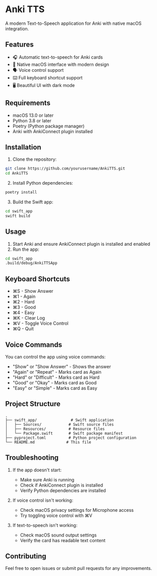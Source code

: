 # Anki TTS

A modern Text-to-Speech application for Anki with native macOS integration.

## Features

- 🎧 Automatic text-to-speech for Anki cards
- 🎯 Native macOS interface with modern design
- 🗣️ Voice control support
- ⌨️ Full keyboard shortcut support
- 🖥️ Beautiful UI with dark mode

## Requirements

- macOS 13.0 or later
- Python 3.8 or later
- Poetry (Python package manager)
- Anki with AnkiConnect plugin installed

## Installation

1. Clone the repository:
```bash
git clone https://github.com/yourusername/AnkiTTS.git
cd AnkiTTS
```

2. Install Python dependencies:
```bash
poetry install
```

3. Build the Swift app:
```bash
cd swift_app
swift build
```

## Usage

1. Start Anki and ensure AnkiConnect plugin is installed and enabled
2. Run the app:
```bash
cd swift_app
.build/debug/AnkiTTSApp
```

## Keyboard Shortcuts

- ⌘S - Show Answer
- ⌘1 - Again
- ⌘2 - Hard
- ⌘3 - Good
- ⌘4 - Easy
- ⌘K - Clear Log
- ⌘V - Toggle Voice Control
- ⌘Q - Quit

## Voice Commands

You can control the app using voice commands:
- "Show" or "Show Answer" - Shows the answer
- "Again" or "Repeat" - Marks card as Again
- "Hard" or "Difficult" - Marks card as Hard
- "Good" or "Okay" - Marks card as Good
- "Easy" or "Simple" - Marks card as Easy

## Project Structure

```
.
├── swift_app/               # Swift application
│   ├── Sources/            # Swift source files
│   ├── Resources/          # Resource files
│   └── Package.swift       # Swift package manifest
├── pyproject.toml          # Python project configuration
└── README.md              # This file
```

## Troubleshooting

1. If the app doesn't start:
   - Make sure Anki is running
   - Check if AnkiConnect plugin is installed
   - Verify Python dependencies are installed

2. If voice control isn't working:
   - Check macOS privacy settings for Microphone access
   - Try toggling voice control with ⌘V

3. If text-to-speech isn't working:
   - Check macOS sound output settings
   - Verify the card has readable text content

## Contributing

Feel free to open issues or submit pull requests for any improvements. 